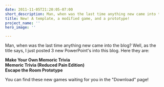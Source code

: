 ```yaml
---
date: 2011-11-05T21:20:05-07:00
short_description: Man, when was the last time anything new came into the blog?
title: New! A template, a modified game, and a prototype!
project_name: ''
hero_image: ''

---
```

Man, when was the last time anything new came into the blog? Well, as the title says, I just posted 3 new PowerPoint's into this blog. Here they are:

**Make Your Own Memoric Trivia**  
**Memoric Trivia (Reduced Pain Edition)**  
**Escape the Room Prototype**

You can find these new games waiting for you in the "Download" page!
